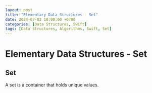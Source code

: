 ```yaml
---
layout: post
title: "Elementary Data Structures - Set"
date: 2024-07-02 10:00:00 +0700
categories: [Data Structures, Swift]
tags: [Data Structures, Algorithms, Swift, Set]
---
```


# Elementary Data Structures - Set

## Set
A set is a container that holds unique values.
